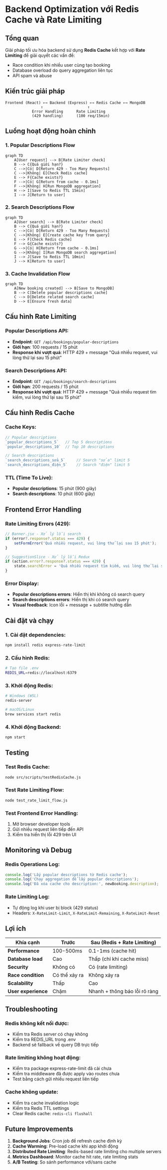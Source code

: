 # Backend Optimization với Redis Cache và Rate Limiting

## Tổng quan

Giải pháp tối ưu hóa backend sử dụng **Redis Cache** kết hợp với **Rate Limiting** để giải quyết các vấn đề:
- Race condition khi nhiều user cùng tạo booking
- Database overload do query aggregation liên tục
- API spam và abuse

## Kiến trúc giải pháp

```
Frontend (React) ←→ Backend (Express) ←→ Redis Cache ←→ MongoDB
                ↑                    ↑
            Error Handling      Rate Limiting
            (429 handling)      (100 req/15min)
```

## Luồng hoạt động hoàn chỉnh

### 1. **Popular Descriptions Flow**

```mermaid
graph TD
    A[User request] --> B[Rate Limiter check]
    B --> C{Quá giới hạn?}
    C -->|Có| D[Return 429 - Too Many Requests]
    C -->|Không| E[Check Redis cache]
    E --> F{Cache exists?}
    F -->|Có| G[Return from cache - 0.1ms]
    F -->|Không| H[Run MongoDB aggregation]
    H --> I[Save to Redis TTL 15min]
    I --> J[Return to user]
```

### 2. **Search Descriptions Flow**

```mermaid
graph TD
    A[User search] --> B[Rate Limiter check]
    B --> C{Quá giới hạn?}
    C -->|Có| D[Return 429 - Too Many Requests]
    C -->|Không| E[Create cache key from query]
    E --> F[Check Redis cache]
    F --> G{Cache exists?}
    G -->|Có| H[Return from cache - 0.1ms]
    G -->|Không| I[Run MongoDB search aggregation]
    I --> J[Save to Redis TTL 10min]
    J --> K[Return to user]
```

### 3. **Cache Invalidation Flow**

```mermaid
graph TD
    A[New booking created] --> B[Save to MongoDB]
    B --> C[Delete popular descriptions cache]
    C --> D[Delete related search cache]
    D --> E[Ensure fresh data]
```

## Cấu hình Rate Limiting

### **Popular Descriptions API:**
- **Endpoint**: `GET /api/bookings/popular-descriptions`
- **Giới hạn**: 100 requests / 15 phút
- **Response khi vượt quá**: HTTP 429 + message "Quá nhiều request, vui lòng thử lại sau 15 phút"

### **Search Descriptions API:**
- **Endpoint**: `GET /api/bookings/search-descriptions`
- **Giới hạn**: 200 requests / 15 phút
- **Response khi vượt quá**: HTTP 429 + message "Quá nhiều request tìm kiếm, vui lòng thử lại sau 15 phút"

## Cấu hình Redis Cache

### **Cache Keys:**
```javascript
// Popular descriptions
`popular_descriptions_5`   // Top 5 descriptions
`popular_descriptions_10`  // Top 10 descriptions

// Search descriptions  
`search_descriptions_sửa_5`     // Search "sửa" limit 5
`search_descriptions_điện_5`    // Search "điện" limit 5
```

### **TTL (Time To Live):**
- **Popular descriptions**: 15 phút (900 giây)
- **Search descriptions**: 10 phút (600 giây)

## Frontend Error Handling

### **Rate Limiting Errors (429):**
```javascript
// Banner.jsx - Xử lý lỗi search
if (error?.response?.status === 429) {
    setFormError('Quá nhiều request, vui lòng thử lại sau 15 phút');
}

// SuggestionSlice - Xử lý lỗi Redux
if (action.error?.response?.status === 429) {
    state.searchError = 'Quá nhiều request tìm kiếm, vui lòng thử lại sau 15 phút';
}
```

### **Error Display:**
- **Popular descriptions errors**: Hiển thị khi không có search query
- **Search descriptions errors**: Hiển thị khi có search query
- **Visual feedback**: Icon lỗi + message + subtitle hướng dẫn

## Cài đặt và chạy

### **1. Cài đặt dependencies:**
```bash
npm install redis express-rate-limit
```

### **2. Cấu hình Redis:**
```bash
# Tạo file .env
REDIS_URL=redis://localhost:6379
```

### **3. Khởi động Redis:**
```bash
# Windows (WSL)
redis-server

# macOS/Linux
brew services start redis
```

### **4. Khởi động Backend:**
```bash
npm start
```

## Testing

### **Test Redis Cache:**
```bash
node src/scripts/testRedisCache.js
```

### **Test Rate Limiting Flow:**
```bash
node test_rate_limit_flow.js
```

### **Test Frontend Error Handling:**
1. Mở browser developer tools
2. Gửi nhiều request liên tiếp đến API
3. Kiểm tra hiển thị lỗi 429 trên UI

## Monitoring và Debug

### **Redis Operations Log:**
```javascript
console.log('Lấy popular descriptions từ Redis cache');
console.log('Chạy aggregation để lấy popular descriptions');
console.log('Đã xóa cache cho description:', newBooking.description);
```

### **Rate Limiting Log:**
- Tự động log khi user bị block (429 status)
- Headers: `X-RateLimit-Limit`, `X-RateLimit-Remaining`, `X-RateLimit-Reset`

## Lợi ích

| Khía cạnh | Trước | Sau (Redis + Rate Limiting) |
|-----------|-------|------------------------------|
| **Performance** | 100-500ms | 0.1-1ms (cache hit) |
| **Database load** | Cao | Thấp (chỉ khi cache miss) |
| **Security** | Không có | Có (rate limiting) |
| **Race condition** | Có thể xảy ra | Không xảy ra |
| **Scalability** | Thấp | Cao |
| **User experience** | Chậm | Nhanh + thông báo lỗi rõ ràng |

## Troubleshooting

### **Redis không kết nối được:**
- Kiểm tra Redis server có chạy không
- Kiểm tra REDIS_URL trong .env
- Backend sẽ fallback về query DB trực tiếp

### **Rate limiting không hoạt động:**
- Kiểm tra package express-rate-limit đã cài chưa
- Kiểm tra middleware đã được apply vào routes chưa
- Test bằng cách gửi nhiều request liên tiếp

### **Cache không update:**
- Kiểm tra cache invalidation logic
- Kiểm tra Redis TTL settings
- Clear Redis cache: `redis-cli flushall`

## Future Improvements

1. **Background Jobs**: Cron job để refresh cache định kỳ
2. **Cache Warming**: Pre-load cache khi app khởi động
3. **Distributed Rate Limiting**: Redis-based rate limiting cho multiple servers
4. **Metrics Dashboard**: Monitor cache hit rate, rate limiting stats
5. **A/B Testing**: So sánh performance với/sans cache